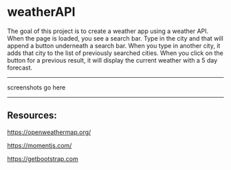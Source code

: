 # weatherAPI
The goal of this project is to create a weather app using a weather API. When the page is loaded, you see a search bar.  Type in the city and that will append a button underneath a search bar.  When you type in another city, it adds that city to the list of previously searched cities.  When you click on the button for a previous result, it will display the current weather with a 5 day forecast.

-------------------

screenshots go here

--------------------


## Resources:

https://openweathermap.org/

https://momentjs.com/

https://getbootstrap.com
